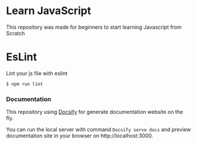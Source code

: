 # Learn JavaScript

This repository was made for beginners to start learning Javascript from Scratch

# EsLint

Lint your js file with eslint

```sh
$ npm run lint
```
### Documentation

This repository using [Docsify](https://docsify.js.org) for generate documentation website on the fly.

You can run the local server with command `Docsify serve docs` and preview documentation site in your browser on http://localhost:3000.

